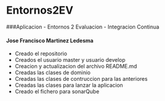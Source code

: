 # Entornos2EV

###Aplicacion -  Entornos 2 Evaluacion - Integracion Continua

#### Jose Francisco Martinez Ledesma


- Creado el repositorio
- Creados el usuario master y usuario develop
- Creacion y actualizacion del archivo README.md
- Creadas las clases de dominio
- Creadas las clases de contruccion para las anteriores
- Creadas las clases para lanzar la aplicacion
- Creado el fichero para sonarQube
